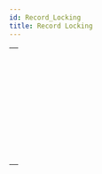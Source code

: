 ```yaml
---
id: Record_Locking
title: Record Locking
---
```


|                                                                                                             |
| ----------------------------------------------------------------------------------------------------------- |
| [<!-- INCLUDE #_command_.LOAD RECORD.Syntax -->](../../commands-legacy/load-record.md)<br/>                 |
| [<!-- INCLUDE #_command_.Locked.Syntax -->](../../commands-legacy/locked.md)<br/>                           |
| [<!-- INCLUDE #_command_.LOCKED BY.Syntax -->](../../commands-legacy/locked-by.md)<br/>                     |
| [<!-- INCLUDE #_command_.Locked records info.Syntax -->](../../commands-legacy/locked-records-info.md)<br/> |
| [<!-- INCLUDE #_command_.READ ONLY.Syntax -->](../../commands-legacy/read-only.md)<br/>                     |
| [<!-- INCLUDE #_command_.Read only state.Syntax -->](../../commands-legacy/read-only-state.md)<br/>         |
| [<!-- INCLUDE #_command_.READ WRITE.Syntax -->](../../commands-legacy/read-write.md)<br/>                   |
| [<!-- INCLUDE #_command_.UNLOAD RECORD.Syntax -->](../../commands-legacy/unload-record.md)<br/>             |
